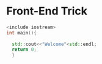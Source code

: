 # Front-End Trick

~~~C++
<include iostream>
int main(){
  
  std::cout<<"Welcome"<std::endl;
  return 0;
  }
~~~
